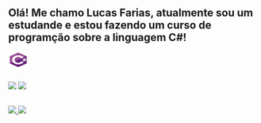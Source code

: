 ## Olá! Me chamo Lucas Farias, atualmente sou um estudande e estou fazendo um curso de programção sobre a linguagem C#!
 
<div>
<img align="center" alt="Rafa-Csharp" height="30" width="40" src="https://raw.githubusercontent.com/devicons/devicon/master/icons/csharp/csharp-original.svg">
</div>
 
##
 
<div> 
<a href="https://instagram.com/lucasfargon" target="_blank"><img src="https://img.shields.io/badge/-Instagram-%23E4405F?style=for-the-badge&logo=instagram&logoColor=white" target="_blank"></a>
<a href="https://www.linkedin.com/in/lucas-gon%C3%A7alves-39a324313" target="_blank"><img src="https://img.shields.io/badge/-LinkedIn-%230077B5?style=for-the-badge&logo=linkedin&logoColor=white" target="_blank"></a> 
</div>
 
##
 
<div>
<a href="https://github.com/LucasFargon">
<img height="180em" src="https://github-readme-stats.vercel.app/api?username=LucasFargon&show_icons=true&theme=tokyonight"/>
<img height="180em" src="https://github-readme-stats.vercel.app/api/top-langs/?username=LucasFargon&leyout=compact&langs_count=16&theme=tokyonight"/>
</div>
